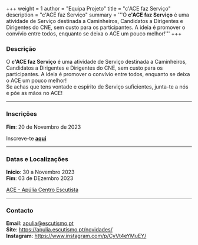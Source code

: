 +++
weight = 1
author = "Equipa Projeto"
title = "c'ACE faz Serviço"
description = "c'ACE faz Serviço"
summary = '''O **c'ACE faz Serviço** é uma atividade de Serviço destinada a Caminheiros, Candidatos a Dirigentes e Dirigentes do CNE, sem custo para os participantes. A ideia é promover o convívio entre todos, enquanto se deixa o ACE um pouco melhor!'''
+++

### Descrição

O **c'ACE faz Serviço** é uma atividade de Serviço destinada a Caminheiros, Candidatos a Dirigentes e Dirigentes do CNE, sem custo para os participantes. A ideia é promover o convívio entre todos, enquanto se deixa o ACE um pouco melhor!\
Se achas que tens vontade e espírito de Serviço suficientes, junta-te a nós e põe as mãos no ACE!

---

### Inscrições

**Fim**: 20 de Novembro de 2023

Inscreve-te [**aqui**](https://docs.google.com/forms/d/e/1FAIpQLSeyoIEQY2S_RsxPaGPDsWyp5I5lsQgcEk80-kOzAQAo2fxr3A/viewform)

---

### Datas e Localizações

**Inicio**: 30 a Novembro 2023\
**Fim**: 03 de DEzembro 2023

[ACE - Apúlia Centro Escutista](https://maps.app.goo.gl/yT3FTvcwvcqQpTE89)

---

### Contacto

**Email**: apulia@escutismo.pt\
**Site**: https://apulia.escutismo.pt/novidades/ \
**Instagram**: https://www.instagram.com/p/CyVt4eYMuEY/